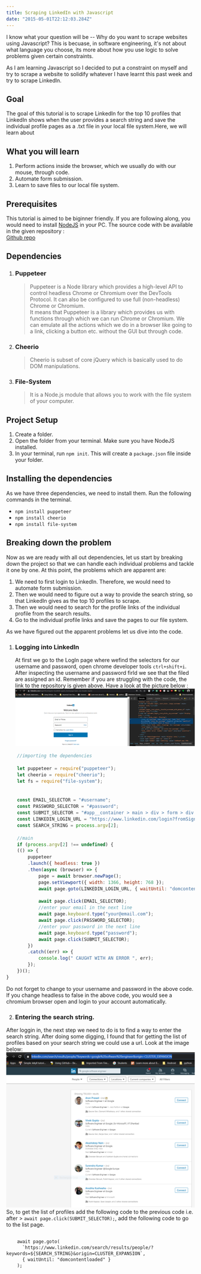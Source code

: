 ```yaml
---
title: Scraping LinkedIn with Javascript
date: "2015-05-01T22:12:03.284Z"
---
```

I know what your question will be -- Why do you want to scrape websites using Javascript? This is becuase, in software engineering, it's not about what language you choose, its more about how you use logic to solve problems given certain constraints.

As I am learning Javascript so I decided to put a constraint on myself and try to scrape a website to solidify whatever I have learnt this past week and try to scrape LinkedIn.

## Goal 
The goal of this tutorial is to scrape LinkedIn for the top 10 profiles that LinkedIn shows when the user provides a search string and save the individual profile pages as a .txt file in your local file system.Here, we will learn about</br>

## What you will learn
1. Perform actions inside the browser, which we usually do with our mouse, through code.
2. Automate form submission.
3. Learn to save files to our local file system.  


## Prerequisites
This tutorial is aimed to be biginner friendly. If you are following along, you would need to install [NodeJS](https://nodejs.org/en/) in your PC.
The source code with be available in the given repository :<br>
[Github repo](https://github.com/shanudjn/Web-Scraping-with-NodeJS)

## Dependencies
1. ### Puppeteer     
    > Puppeteer is a Node library which provides a high-level API to control headless Chrome or Chromium over the DevTools Protocol. It can also be configured to use full (non-headless) Chrome or Chromium.</br>
    > It means that Puppeteer is a library which provides us with functions through which we can run Chrome or Chromium. We can emulate all the actions which we do in a browser like going to a link, clicking a button etc. without the GUI but through code.  
2. ### Cheerio
    >Cheerio is subset of core jQuery which is basically used to do DOM manipulations.
3. ### File-System
    >It is a Node.js module that allows you to work with the file system of your computer.
## Project Setup
1.  Create a folder.
2. Open the folder from your terminal. Make sure you have NodeJS installed.
3. In your terminal, run  `npm init`. This will create a `package.json` file inside your folder.

## Installing the dependencies
As we have three dependencies, we need to install them. Run the following commands in the terminal.</br>
* `npm install puppeteer`
* `npm install cheerio`
* `npm install file-system`


## Breaking down the problem
Now as we are ready with all out dependencies, let us start by breaking down the project so that we can handle each individual problems and tackle it one by one. At this point, the problems which are apparent are:
1. We need to first login to LinkedIn. Therefore, we would need to automate form submission.
2. Then we would need to figure out a way to provide the search string, so that LinkedIn gives as the top 10 profiles to scrape.
3. Then we would need to search for the profile links of the individual profile from the search results.
4. Go to the individual profile links and save the pages to our file system.


As we have figured out the apparent problems let us dive into the code.

1. ### Logging into LinkedIn
    At first we go to the LogIn page where wefind the selectors for our username and password, open chrome developer tools `ctrl+shift+i`.
    After inspecting the username and password firld we see that the filed are assigned an id.
    Remember if you are struggling with the code, the link to the repository is given above.
    Have a look at the picture below : </br>
    ![login screenshot](./login.png)


```js
    //importing the dependencies

    let puppeteer = require("puppeteer");
    let cheerio = require("cheerio");
    let fs = require("file-system");

    
    const EMAIL_SELECTOR = "#username";
    const PASSWORD_SELECTOR = "#password";
    const SUBMIT_SELECTOR = "#app__container > main > div > form > div.login__form_action_container > button";
    const LINKEDIN_LOGIN_URL = "https://www.linkedin.com/login?fromSignIn=true&trk=guest_homepage-basic_nav-header-signin";    
    const SEARCH_STRING = process.argv[2];
    
    //main
    if (process.argv[2] !== undefined) {
    (() => {
        puppeteer
        .launch({ headless: true })
        .then(async (browser) => {
            page = await browser.newPage();
            page.setViewport({ width: 1366, height: 768 });
            await page.goto(LINKEDIN_LOGIN_URL, { waitUntil: "domcontentloaded" });

            await page.click(EMAIL_SELECTOR);
            //enter your email in the next line
            await page.keyboard.type("your@email.com");
            await page.click(PASSWORD_SELECTOR);
            //enter your password in the next line
            await page.keyboard.type("password");
            await page.click(SUBMIT_SELECTOR);
        })
        .catch((err) => {
            console.log(" CAUGHT WITH AN ERROR ", err);
        });
    })();
}


```
Do not forget to change to your username and password in the above code.
If you change headless to false in the above code, you would see a chromium browser open and login to your account automatically.

2. ### Entering the search string.
After loggin in, the next step we need to do is to find a way to enter the search string.
After doing some digging, I found that for getting the list of profiles based on your search string we could use a url. Look at the image below:</br>
![profiles](./list.png)
So, to get the list of profiles add the following code to the previous code i.e. after >  `await page.click(SUBMIT_SELECTOR);`, add the following code to go to the list page.
> ```js
        await page.goto(
          `https://www.linkedin.com/search/results/people/?keywords=${SEARCH_STRING}&origin=CLUSTER_EXPANSION`,
          { waitUntil: "domcontentloaded" }
        );

 ```























